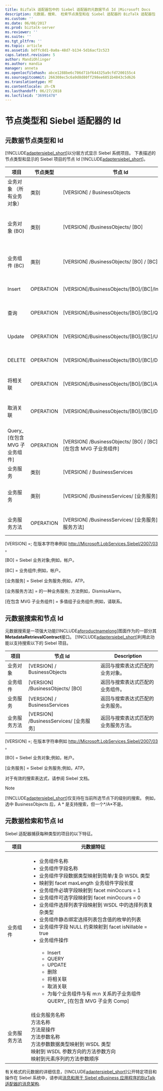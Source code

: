 ```yaml
---
title: BizTalk 适配器包中的 Siebel 适配器的元数据节点 Id |Microsoft Docs
description: 元数据，搜索、 检索节点类型和在 Siebel 适配器的 BizTalk 适配器包 (BAP) 中公开的 Siebel 组件中使用的 Id
ms.custom: ''
ms.date: 06/08/2017
ms.prod: biztalk-server
ms.reviewer: ''
ms.suite: ''
ms.tgt_pltfrm: ''
ms.topic: article
ms.assetid: bdffc8d1-0a0a-48d7-b134-5d16acf2c523
caps.latest.revision: 5
author: MandiOhlinger
ms.author: mandia
manager: anneta
ms.openlocfilehash: abce1288be6c706d71bf644325a9cfd7200155c4
ms.sourcegitcommit: 266308ec5c6a9d8d80ff298ee6051b4843c5d626
ms.translationtype: MT
ms.contentlocale: zh-CN
ms.lasthandoff: 06/27/2018
ms.locfileid: "36991478"
---
```

# <a name="node-types-and-ids-for-the-siebel-adapter"></a>节点类型和 Siebel 适配器的 Id

## <a name="metadata-node-types-and-ids"></a>元数据节点类型和 Id 
 [!INCLUDE[adaptersiebel_short](../../includes/adaptersiebel-short-md.md)]以分层方式显示 Siebel 系统项目。 下表描述的节点类型和显示的 Siebel 项目的节点 Id [!INCLUDE[adaptersiebel_short](../../includes/adaptersiebel-short-md.md)]。  


|                项目                 | 节点类型 |                                 节点 Id                                  |                                          示例                                          |                                  Description                                   |
|-----------------------------------------|-----------|--------------------------------------------------------------------------|-------------------------------------------------------------------------------------------|--------------------------------------------------------------------------------|
| 业务对象 （所有业务对象） | 类别  |                        [VERSION] / BusinessObjects                         |                http://Microsoft.LobServices.Siebel/2007/03/BusinessObjects                |                         返回所有业务对象。                          |
|          业务对象 (BO)           | 类别  |                      [VERSION] /BusinessObjects/ [BO]                      |            http://Microsoft.LobServices.Siebel/2007/03/BusinessObjects/Account            | 返回与指定的业务对象相关联的所有业务组件。 |
|         业务组件 (BC)         | 类别  |                   [VERSION] /BusinessObjects/ [BO] / [BC]                    |        http://Microsoft.LobServices.Siebel/2007/03/BusinessObjects/Account/Account        |    返回与指定的业务组件关联的所有操作。    |
|                 Insert                  | OPERATION |                [VERSION]/BusinessObjects/[BO]/[BC]/Insert                |    http://Microsoft.LobServices.Siebel/2007/03/BusinessObjects/Account/Account/Insert     |       返回指定的业务组件的插入操作。       |
|                  查询                  | OPERATION |                [VERSION]/BusinessObjects/[BO]/[BC]/Query                 |     http://Microsoft.LobServices.Siebel/2007/03/BusinessObjects/Account/Account/Query     |       返回指定的业务组件查询操作。        |
|                 Update                  | OPERATION |                [VERSION]/BusinessObjects/[BO]/[BC]/Update                |    http://Microsoft.LobServices.Siebel/2007/03/BusinessObjects/Account/Account/Update     |       返回指定的业务组件的更新操作。       |
|                 DELETE                  | OPERATION |                [VERSION]/BusinessObjects/[BO]/[BC]/Delete                |    http://Microsoft.LobServices.Siebel/2007/03/BusinessObjects/Account/Account/Delete     |       返回指定的业务组件的删除操作。       |
|                将相关联                | OPERATION |              [VERSION]/BusinessObjects/[BO]/[BC]/Associate               |   http://Microsoft.LobServices.Siebel/2007/03/BusinessObjects/Account/Account/Associate   |     返回指定的业务组件的关联操作。      |
|               取消关联                | OPERATION |              [VERSION]/BusinessObjects/[BO]/[BC]/Dissociate              |  http://Microsoft.LobServices.Siebel/2007/03/BusinessObjects/Account/Account/Dissociate   |     返回指定的业务组件取消关联操作。     |
|  Query_ [在包含 MVG 子业务组件]   | OPERATION | [VERSION] /BusinessObjects/ [BO] / [BC] / Query_ [在包含 MVG 子业务组件] | http://Microsoft.LobServices.Siebel/2007/03/BusinessObjects/Account/Account/Query_Contact |          返回子业务组件的查询操作          |
|            业务服务            | 类别  |                        [VERSION] / BusinessServices                        |               http://Microsoft.LobServices.Siebel/2007/03/BusinessServices                |                         返回所有业务服务。                         |
|            业务服务             | 类别  |              [VERSION] /BusinessServices/ [业务服务]               |             http://Microsoft.LobServices.Siebel/2007/03/BusinessServices/ATP              |        返回指定的业务服务的所有业务方法。        |
|         业务服务方法         | OPERATION | [VERSION] /BusinessServices/ [业务服务] / [业务服务方法]  |       http://Microsoft.LobServices.Siebel/2007/03/BusinessServices/ATP/ATPRunCheck        |                 返回指定的业务服务方法。                 |

 [VERSION] =; 在版本字符串例如 http://Microsoft.LobServices.Siebel/2007/03 。  

 [BO] = Siebel 业务对象;例如，帐户。  

 [BC] = 业务组件;例如，帐户。  

 [业务服务] = Siebel 业务服务;例如，ATP。  

 [业务服务方法] = 的一种业务服务; 方法例如，DismissAlarm。  

 [在包含 MVG 子业务组件] = 多值组子业务组件;例如，请联系。  

## <a name="metadata-search-and-node-ids"></a>元数据搜索和节点 Id  
 元数据搜索是一项强大功能[!INCLUDE[afproductnamelong](../../includes/afproductnamelong-md.md)]图面作为的一部分其**MetadataRetrievalContract**接口。 [!INCLUDE[adaptersiebel_short](../../includes/adaptersiebel-short-md.md)]利用此功能以支持搜索以下的 Siebel 项目。  

|项目|节点 Id|Description|  
|--------------|-------------|-----------------|  
|业务对象|[VERSION] / BusinessObjects|返回与搜索表达式匹配的业务对象。|  
|业务组件|[VERSION] /BusinessObjects/ [BO]|返回与搜索表达式匹配的业务组件。|  
|业务服务|[VERSION] / BusinessServices|返回与搜索表达式匹配的业务服务。|  
|业务服务方法|[VERSION] /BusinessServices/ [业务服务]|返回与搜索表达式匹配的业务服务方法。|  

 [VERSION] =; 在版本字符串例如 http://Microsoft.LobServices.Siebel/2007/03 。  

 [BO] = Siebel 业务对象;例如，帐户。  

 [业务服务] = Siebel 业务服务;例如，ATP。  

 对于有效的搜索表达式，请参阅 Siebel 文档。  

> [!NOTE]
>  [!INCLUDE[adaptersiebel_short](../../includes/adaptersiebel-short-md.md)]仅支持在当前所选节点下的级别的搜索。  例如，选中 BusinessObjects 后，A * 是支持搜索，但一个\*/A\*不是。  

## <a name="metadata-retrieval-and-node-ids"></a>元数据检索和节点 Id  
 Siebel 适配器捕获每种类型的项目的以下特征。  

|项目|元数据特征|  
|--------------|------------------------------|  
|业务组件|<ul><li>业务组件名称</li><li>业务组件字段名称</li><li>业务组件字段数据类型映射到简单/复杂 WSDL 类型</li><li>映射到 facet maxLength 业务组件字段长度</li><li>业务组件必填字段映射到 facet minOccurs = 1</li><li>业务组件可选字段映射到 facet minOccurs = 0</li><li>业务组件选择列表字段映射到 WSDL 中的选择列表复杂类型</li><li>业务组件静态绑定选择列表包含值的枚举的列表</li><li>业务组件字段 NULL 约束映射到 facet isNillable = true</li><li>业务组件操作<br /><br /> <ul><li>Insert</li><li>QUERY</li><li>UPDATE</li><li>删除</li><li>将相关联</li><li>取消关联</li><li>为每个业务组件与有 m:n 关系的子业务组件 QUERY_ [在包含 MVG 子业务 Comp]</li></ul></li></ul>|  
|业务服务方法|线业务服务名称<br />方法名称<br />方法是操作<br />方法参数名称<br />方法参数数据类型映射到 WSDL 类型<br />映射到 WSDL 参数方向的方法参数方向<br />映射到元素序列的方法参数顺序|  

 有关格式的元数据的详细信息，[!INCLUDE[adaptersiebel_short](../../includes/adaptersiebel-short-md.md)]公开特定项目和操作在 Siebel 系统中，请参阅[消息和用于 Siebel eBusiness 应用程序的BizTalk适配器的消息架构](../../adapters-and-accelerators/adapter-siebel/messages-and-message-schemas-for-siebel-adapter-in-biztalk.md).  
